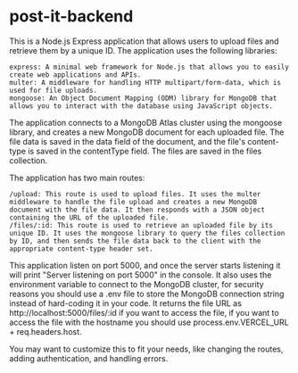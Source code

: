 <!-- @format -->

# post-it-backend

This is a Node.js Express application that allows users to upload files and retrieve them by a unique ID. The application uses the following libraries:

    express: A minimal web framework for Node.js that allows you to easily create web applications and APIs.
    multer: A middleware for handling HTTP multipart/form-data, which is used for file uploads.
    mongoose: An Object Document Mapping (ODM) library for MongoDB that allows you to interact with the database using JavaScript objects.

The application connects to a MongoDB Atlas cluster using the mongoose library, and creates a new MongoDB document for each uploaded file. The file data is saved in the data field of the document, and the file's content-type is saved in the contentType field. The files are saved in the files collection.

The application has two main routes:

    /upload: This route is used to upload files. It uses the multer middleware to handle the file upload and creates a new MongoDB document with the file data. It then responds with a JSON object containing the URL of the uploaded file.
    /files/:id: This route is used to retrieve an uploaded file by its unique ID. It uses the mongoose library to query the files collection by ID, and then sends the file data back to the client with the appropriate content-type header set.

This application listen on port 5000, and once the server starts listening it will print "Server listening on port 5000" in the console.
It also uses the environment variable to connect to the MongoDB cluster, for security reasons you should use a .env file to store the MongoDB connection string instead of hard-coding it in your code.
It returns the file URL as http://localhost:5000/files/:id if you want to access the file, if you want to access the file with the hostname you should use process.env.VERCEL_URL + req.headers.host.

You may want to customize this to fit your needs, like changing the routes, adding authentication, and handling errors.
